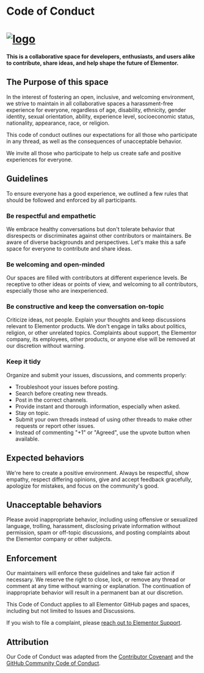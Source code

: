 # Code of Conduct
# <a href="https://elementor.com/?utm_source=github-repo&utm_medium=link&utm_campaign=code-of-conduct">![logo](https://user-images.githubusercontent.com/1778512/191041718-728d179e-07cb-4cb4-953a-6c294ee8c4db.png)</a>

#### This is a collaborative space for developers, enthusiasts, and users alike to contribute, share ideas, and help shape the future of Elementor.

## The Purpose of this space

In the interest of fostering an open, inclusive, and welcoming environment, we strive to maintain in all collaborative spaces a harassment-free experience for everyone, regardless of age, disability, ethnicity, gender identity, sexual orientation, ability, experience level, socioeconomic status, nationality, appearance, race, or religion.

This code of conduct outlines our expectations for all those who participate in any thread, as well as the consequences of unacceptable behavior.

We invite all those who participate to help us create safe and positive experiences for everyone.

## Guidelines

To ensure everyone has a good experience, we outlined a few rules that should be followed and enforced by all participants.

### Be respectful and empathetic
We embrace healthy conversations but don't tolerate behavior that disrespects or discriminates against other contributors or maintainers. Be aware of diverse backgrounds and perspectives. Let's make this a safe space for everyone to contribute and share ideas.

### Be welcoming and open-minded
Our spaces are filled with contributors at different experience levels. Be receptive to other ideas or points of view, and welcoming to all contributors, especially those who are inexperienced.

### Be constructive and keep the conversation on-topic
Criticize ideas, not people. Explain your thoughts and keep discussions relevant to Elementor products. We don't engage in talks about politics, religion, or other unrelated topics. Complaints about support, the Elementor company, its employees, other products, or anyone else will be removed at our discretion without warning.

### Keep it tidy
Organize and submit your issues, discussions, and comments properly:
- Troubleshoot your issues before posting.
- Search before creating new threads.
- Post in the correct channels.
- Provide instant and thorough information, especially when asked.
- Stay on topic.
- Submit your own threads instead of using other threads to make other requests or report other issues.
- Instead of commenting "+1" or "Agreed", use the upvote button when available.

## Expected behaviors
We're here to create a positive environment. Always be respectful, show empathy, respect differing opinions, give and accept feedback gracefully, apologize for mistakes, and focus on the community's good.

## Unacceptable behaviors
Please avoid inappropriate behavior, including using offensive or sexualized language, trolling, harassment, disclosing private information without permission, spam or off-topic discussions, and posting complaints about the Elementor company or other subjects.

## Enforcement

Our maintainers will enforce these guidelines and take fair action if necessary. We reserve the right to close, lock, or remove any thread or comment at any time without warning or explanation. The continuation of inappropriate behavior will result in a permanent ban at our discretion.

This Code of Conduct applies to all Elementor GitHub pages and spaces, including but not limited to Issues and Discussions.

If you wish to file a complaint, please [reach out to Elementor Support](https://elemn.to/contact).

## Attribution
Our Code of Conduct was adapted from the [Contributor Covenant](https://www.contributor-covenant.org/) and the [GitHub Community Code of Conduct](https://docs.github.com/en/site-policy/github-terms/github-community-code-of-conduct).
